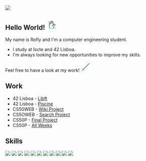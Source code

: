 <a href="#"><img src="https://github.com/Rofly01/Rofly01/blob/main/src/miles%20morales.gif" align="center" width="300" heigth="300"/></a>

## Hello World! <a href="#"><img src="https://github.com/Rofly01/Rofly01/blob/main/src/wave.gif" width="32" heigth="32"/></a>
My name is Rofly and I'm a computer engineering student.  <br />
* I study at Iscte and 42 Lisboa.
* I'm always looking for new opportunities to improve my skills.

Feel free to have a look at my work! <a href="#"><img src="https://github.com/Rofly01/Rofly01/blob/main/src/down-left-arrow.gif" width="32" heigth="32"/></a>

## Work
* 42 Lisboa - [Libft](https://github.com/Rofly01/42-libft)
* 42 Lisboa - [Piscine](https://github.com/Rofly01/42-piscine)
* CS50WEB - [Wiki Project](https://github.com/Rofly01/cs50s-wiki)
* CS5OWEB - [Search Project](https://github.com/Rofly01/cs50s-search)
* CS50P - [Final Project](https://github.com/Rofly01/cs50p-tverbs)
* CS50P - [All Weeks](https://github.com/Rofly01/cs50p-prblms)

## Skills
![](https://img.shields.io/badge/C-00599C?style=for-the-badge&logo=c&logoColor=white)
![](https://img.shields.io/badge/Java-ED8B00?style=for-the-badge&logo=openjdk&logoColor=white)
![](https://img.shields.io/badge/Python-14354C?style=for-the-badge&logo=python&logoColor=white)
![](https://img.shields.io/badge/Django-092E20?style=for-the-badge&logo=django&logoColor=white)
![](https://img.shields.io/badge/MySQL-00000F?style=for-the-badge&logo=mysql&logoColor=white)
![](https://img.shields.io/badge/GNU%20Bash-4EAA25?style=for-the-badge&logo=GNU%20Bash&logoColor=white)
![](https://img.shields.io/badge/GIT-E44C30?style=for-the-badge&logo=git&logoColor=white)
![](https://img.shields.io/badge/SQLite-07405E?style=for-the-badge&logo=sqlite&logoColor=white)
![](https://img.shields.io/badge/MySQL-00000F?style=for-the-badge&logo=mysql&logoColor=white)
![](https://img.shields.io/badge/MongoDB-4EA94B?style=for-the-badge&logo=mongodb&logoColor=white)
![](https://img.shields.io/badge/VIM-%2311AB00.svg?&style=for-the-badge&logo=vim&logoColor=whit)
